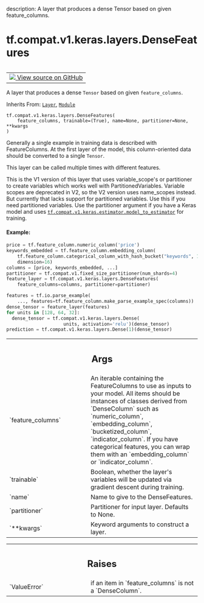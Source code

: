 description: A layer that produces a dense Tensor based on given feature_columns.

<div itemscope itemtype="http://developers.google.com/ReferenceObject">
<meta itemprop="name" content="tf.compat.v1.keras.layers.DenseFeatures" />
<meta itemprop="path" content="Stable" />
<meta itemprop="property" content="__init__"/>
<meta itemprop="property" content="__new__"/>
</div>

# tf.compat.v1.keras.layers.DenseFeatures

<!-- Insert buttons and diff -->

<table class="tfo-notebook-buttons tfo-api nocontent" align="left">
<td>
  <a target="_blank" href="https://github.com/keras-team/keras/tree/v2.7.0/keras/feature_column/dense_features.py#L30-L174">
    <img src="https://www.tensorflow.org/images/GitHub-Mark-32px.png" />
    View source on GitHub
  </a>
</td>
</table>



A layer that produces a dense `Tensor` based on given `feature_columns`.

Inherits From: [`Layer`](../../../../../tf/keras/layers/Layer.md), [`Module`](../../../../../tf/Module.md)

<pre class="devsite-click-to-copy prettyprint lang-py tfo-signature-link">
<code>tf.compat.v1.keras.layers.DenseFeatures(
    feature_columns, trainable=(True), name=None, partitioner=None, **kwargs
)
</code></pre>



<!-- Placeholder for "Used in" -->

Generally a single example in training data is described with FeatureColumns.
At the first layer of the model, this column-oriented data should be converted
to a single `Tensor`.

This layer can be called multiple times with different features.

This is the V1 version of this layer that uses variable_scope's or partitioner
to create variables which works well with PartitionedVariables. Variable
scopes are deprecated in V2, so the V2 version uses name_scopes instead. But
currently that lacks support for partitioned variables. Use this if you need
partitioned variables. Use the partitioner argument if you have a Keras model
and uses <a href="../../../../../tf/compat/v1/keras/estimator/model_to_estimator.md"><code>tf.compat.v1.keras.estimator.model_to_estimator</code></a> for training.

#### Example:



```python
price = tf.feature_column.numeric_column('price')
keywords_embedded = tf.feature_column.embedding_column(
    tf.feature_column.categorical_column_with_hash_bucket("keywords", 10K),
    dimension=16)
columns = [price, keywords_embedded, ...]
partitioner = tf.compat.v1.fixed_size_partitioner(num_shards=4)
feature_layer = tf.compat.v1.keras.layers.DenseFeatures(
    feature_columns=columns, partitioner=partitioner)

features = tf.io.parse_example(
    ..., features=tf.feature_column.make_parse_example_spec(columns))
dense_tensor = feature_layer(features)
for units in [128, 64, 32]:
  dense_tensor = tf.compat.v1.keras.layers.Dense(
                     units, activation='relu')(dense_tensor)
prediction = tf.compat.v1.keras.layers.Dense(1)(dense_tensor)
```

<!-- Tabular view -->
 <table class="responsive fixed orange">
<colgroup><col width="214px"><col></colgroup>
<tr><th colspan="2"><h2 class="add-link">Args</h2></th></tr>

<tr>
<td>
`feature_columns`
</td>
<td>
An iterable containing the FeatureColumns to use as
inputs to your model. All items should be instances of classes derived
from `DenseColumn` such as `numeric_column`, `embedding_column`,
`bucketized_column`, `indicator_column`. If you have categorical
features, you can wrap them with an `embedding_column` or
`indicator_column`.
</td>
</tr><tr>
<td>
`trainable`
</td>
<td>
 Boolean, whether the layer's variables will be updated via
gradient descent during training.
</td>
</tr><tr>
<td>
`name`
</td>
<td>
Name to give to the DenseFeatures.
</td>
</tr><tr>
<td>
`partitioner`
</td>
<td>
Partitioner for input layer. Defaults to None.
</td>
</tr><tr>
<td>
`**kwargs`
</td>
<td>
Keyword arguments to construct a layer.
</td>
</tr>
</table>



<!-- Tabular view -->
 <table class="responsive fixed orange">
<colgroup><col width="214px"><col></colgroup>
<tr><th colspan="2"><h2 class="add-link">Raises</h2></th></tr>

<tr>
<td>
`ValueError`
</td>
<td>
if an item in `feature_columns` is not a `DenseColumn`.
</td>
</tr>
</table>



